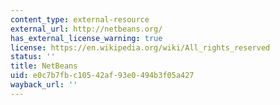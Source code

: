 ```yaml
---
content_type: external-resource
external_url: http://netbeans.org/
has_external_license_warning: true
license: https://en.wikipedia.org/wiki/All_rights_reserved
status: ''
title: NetBeans
uid: e0c7b7fb-c105-42af-93e0-494b3f05a427
wayback_url: ''
---
```

